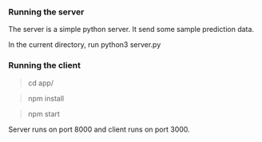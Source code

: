
### Running the server

The server is a simple python server. It send some sample prediction data.

In the current directory, run python3 server.py

### Running the client

> cd app/

> npm install

> npm start


Server runs on port 8000 and client runs on port 3000.
